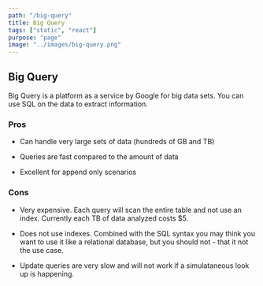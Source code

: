 ```yaml
---
path: "/big-query"
title: Big Query
tags: ["static", "react"]
purpose: "page"
image: "../images/big-query.png"
---
```


## Big Query

Big Query is a platform as a service by Google for big data sets. You can use SQL on the data to extract information.

<div class="product">

### Pros

- Can handle very large sets of data (hundreds of GB and TB)

- Queries are fast compared to the amount of data

- Excellent for append only scenarios 

### Cons

- Very expensive. Each query will scan the entire table and not use an index. Currently each TB of data analyzed costs $5.

- Does not use indexes. Combined with the SQL syntax you may think you want to use it like a relational database, but you should not - that it not the use case.

- Update queries are very slow and will not work if a simulataneous look up is happening.

<div>
